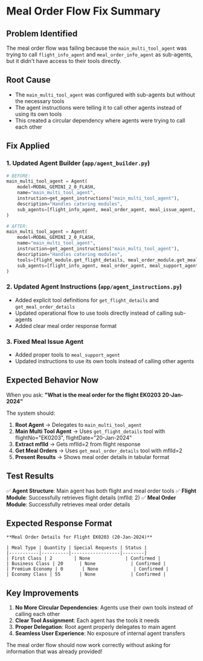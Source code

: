 # Meal Order Flow Fix Summary

## Problem Identified
The meal order flow was failing because the `main_multi_tool_agent` was trying to call `flight_info_agent` and `meal_order_info_agent` as sub-agents, but it didn't have access to their tools directly.

## Root Cause
- The `main_multi_tool_agent` was configured with sub-agents but without the necessary tools
- The agent instructions were telling it to call other agents instead of using its own tools
- This created a circular dependency where agents were trying to call each other

## Fix Applied

### 1. **Updated Agent Builder** (`app/agent_builder.py`)
```python
# BEFORE:
main_multi_tool_agent = Agent(
    model=MODAL_GEMINI_2_0_FLASH,
    name="main_multi_tool_agent",
    instruction=get_agent_instructions("main_multi_tool_agent"),
    description="Handles catering modules",
    sub_agents=[flight_info_agent, meal_order_agent, meal_issue_agent, stock_count_approver_agent, knowledge_agent]
)

# AFTER:
main_multi_tool_agent = Agent(
    model=MODAL_GEMINI_2_0_FLASH,
    name="main_multi_tool_agent",
    instruction=get_agent_instructions("main_multi_tool_agent"),
    description="Handles catering modules",
    tools=[flight_module.get_flight_details, meal_order_module.get_meal_order_details],
    sub_agents=[flight_info_agent, meal_order_agent, meal_support_agent, stock_count_approver_agent, knowledge_agent]
)
```

### 2. **Updated Agent Instructions** (`app/agent_instructions.py`)
- Added explicit tool definitions for `get_flight_details` and `get_meal_order_details`
- Updated operational flow to use tools directly instead of calling sub-agents
- Added clear meal order response format

### 3. **Fixed Meal Issue Agent**
- Added proper tools to `meal_support_agent`
- Updated instructions to use its own tools instead of calling other agents

## Expected Behavior Now

When you ask: **"What is the meal order for the flight EK0203 20-Jan-2024"**

The system should:

1. **Root Agent** → Delegates to `main_multi_tool_agent`
2. **Main Multi Tool Agent** → Uses `get_flight_details` tool with flightNo="EK0203", flightDate="20-Jan-2024"
3. **Extract mflId** → Gets mflId=2 from flight response
4. **Get Meal Orders** → Uses `get_meal_order_details` tool with mflId=2
5. **Present Results** → Shows meal order details in tabular format

## Test Results
✅ **Agent Structure**: Main agent has both flight and meal order tools
✅ **Flight Module**: Successfully retrieves flight details (mflId: 2)
✅ **Meal Order Module**: Successfully retrieves meal order details

## Expected Response Format
```
**Meal Order Details for Flight EK0203 (20-Jan-2024)**

| Meal Type | Quantity | Special Requests | Status |
|-----------|----------|------------------|--------|
| First Class | 2        | None             | Confirmed |
| Business Class | 20      | None             | Confirmed |
| Premium Economy | 0       | None             | Confirmed |
| Economy Class | 55       | None             | Confirmed |
```

## Key Improvements
1. **No More Circular Dependencies**: Agents use their own tools instead of calling each other
2. **Clear Tool Assignment**: Each agent has the tools it needs
3. **Proper Delegation**: Root agent properly delegates to main agent
4. **Seamless User Experience**: No exposure of internal agent transfers

The meal order flow should now work correctly without asking for information that was already provided! 